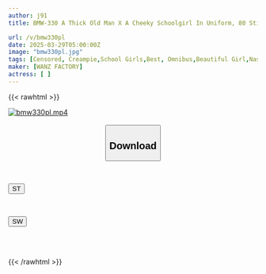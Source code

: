 ```yaml
---
author: j91
title: BMW-330 A Thick Old Man X A Cheeky Schoolgirl In Uniform, 80 Sticky Creampie Rapes

url: /v/bmw330pl
date: 2025-03-29T05:00:00Z
image: "bmw330pl.jpg"
tags: [Censored, Creampie,School Girls,Best, Omnibus,Beautiful Girl,Nasty, Hardcore,4HR+	]
maker: [WANZ FACTORY]
actress: [ ]
---
```



{{< rawhtml >}}

<div class="video" data-videoid="7pbRrJm2g8FAXdw">
    <a href="javascript:;">
        <img src="/v/bmw330pl/bmw330pl.jpg" width="WIDTH" height="HEIGHT" alt="bmw330pl.mp4" loading="lazy">
    </a>
</div>

<script type="text/javascript" src="https://j91.asia/asset/on-demand-st.js"></script>

<br>
  <link rel="stylesheet" href="https://j91.asia/asset/bs5.css">
  
  <center>
  <button class="btn btn-primary" type="button" data-bs-toggle="collapse" data-bs-target=".multi-collapse" aria-expanded="false" aria-controls="multiCollapseExample1 multiCollapseExample2"><h2>Download</h2></button></center>
</p>
<div class="row">
  <div class="col">
    <div class="collapse multi-collapse" id="multiCollapseExample1">
      <div class="card card-body">
	      	      <br>
<div class="buttons">  
<p><a href="/v/bmw330pl/st.html" target="_blank"><button class="btn-hover color-3"><i class="fa fa-download"></i> ST</button></a></p></div>
    </div>
  </div>
</div>
  <div class="col">
    <div class="collapse multi-collapse" id="multiCollapseExample2">
      <div class="card card-body">
	      <br>
<div class="buttons">
<p><a href="/v/bmw330pl/sw.html" target="_blank"><button class="btn-hover color-2"><i class="fa fa-download"></i> SW</button></a></p></div>
<br><br>
      </div>
    </div>
  </div>
</div>

{{< /rawhtml >}}
